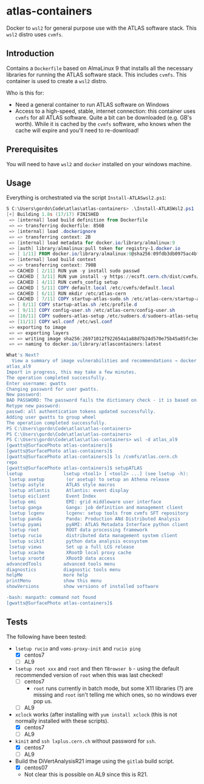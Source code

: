 # atlas-containers

Docker to `wsl2` for general purpose use with the ATLAS software stack. This `wsl2` distro uses `cvmfs`.

## Introduction

Contains a `Dockerfile` based on AlmaLinux 9 that installs all the necessary libraries for running the ATLAS software stack. This includes `cvmfs`. This container is used to create a `wsl2` distro.

Who is this for:

* Need a general container to run ATLAS software on Windows
* Access to a high-speed, stable, internet connection: this container uses `cvmfs` for all ATLAS software. Quite a bit can be downloaded (e.g. GB's worth). While it is cached by the `cvmfs` software, who knows when the cache will expire and you'll need to re-download!

## Prerequisites

You will need to have `wsl2` and `docker` installed on your windows machine.

## Usage

Everything is orchestrated via the script `Install-ATLASwsl2.ps1`:

```Powershell
S C:\Users\gordo\Code\atlas\atlas-containers> .\Install-ATLASWsl2.ps1   
[+] Building 1.8s (17/17) FINISHED                                                                                                         docker:default
 => [internal] load build definition from Dockerfile                                                                                                 0.0s
 => => transferring dockerfile: 856B                                                                                                                 0.0s 
 => [internal] load .dockerignore                                                                                                                    0.0s 
 => => transferring context: 2B                                                                                                                      0.0s 
 => [internal] load metadata for docker.io/library/almalinux:9                                                                                       1.5s 
 => [auth] library/almalinux:pull token for registry-1.docker.io                                                                                     0.0s
 => [ 1/11] FROM docker.io/library/almalinux:9@sha256:09fdb3db0975ac4bf4610abd8f159622ab8f460950b56212472625cc47fccd5a                               0.0s
 => [internal] load build context                                                                                                                    0.0s 
 => => transferring context: 790B                                                                                                                    0.0s 
 => CACHED [ 2/11] RUN yum -y install sudo passwd                                                                                                    0.0s 
 => CACHED [ 3/11] RUN yum install -y https://ecsft.cern.ch/dist/cvmfs/cvmfs-release/cvmfs-release-latest.noarch.rpm && yum install -y cvmfs         0.0s 
 => CACHED [ 4/11] RUN cvmfs_config setup                                                                                                            0.0s
 => CACHED [ 5/11] COPY default.local /etc/cvmfs/default.local                                                                                       0.0s 
 => CACHED [ 6/11] RUN mkdir /etc/atlas-cern                                                                                                         0.0s 
 => CACHED [ 7/11] COPY startup-atlas-sudo.sh /etc/atlas-cern/startup-atlas-sudo.sh                                                                  0.0s 
 => [ 8/11] COPY startup-atlas.sh /etc/profile.d                                                                                                     0.0s 
 => [ 9/11] COPY config-user.sh /etc/atlas-cern/config-user.sh                                                                                       0.0s 
 => [10/11] COPY sudoers-atlas-setup /etc/sudoers.d/sudoers-atlas-setup                                                                              0.0s 
 => [11/11] COPY wsl.conf /etc/wsl.conf                                                                                                              0.0s 
 => exporting to image                                                                                                                               0.1s 
 => => exporting layers                                                                                                                              0.1s 
 => => writing image sha256:26971012f922654a1a88d7b24d570e75b45a85fc3ed41dfbbc1ef0edad23f800                                                         0.0s 
 => => naming to docker.io/library/atlascontainers:latest                                                                                            0.0s 

What's Next?
  View a summary of image vulnerabilities and recommendations → docker scout quickview
atlas_al9
Import in progress, this may take a few minutes.   
The operation completed successfully.
Enter username: gwatts
Changing password for user gwatts.
New password:
BAD PASSWORD: The password fails the dictionary check - it is based on a dictionary word
Retype new password:
passwd: all authentication tokens updated successfully.
Adding user gwatts to group wheel
The operation completed successfully. 
PS C:\Users\gordo\Code\atlas\atlas-containers> 
PS C:\Users\gordo\Code\atlas\atlas-containers>
PS C:\Users\gordo\Code\atlas\atlas-containers> wsl -d atlas_al9
[gwatts@SurfacePhoto atlas-containers]$ 
[gwatts@SurfacePhoto atlas-containers]$
[gwatts@SurfacePhoto atlas-containers]$ ls /cvmfs/atlas.cern.ch
repo
[gwatts@SurfacePhoto atlas-containers]$ setupATLAS 
lsetup               lsetup <tool1> [ <tool2> ...] (see lsetup -h):
 lsetup asetup        (or asetup) to setup an Athena release
 lsetup astyle        ATLAS style macros
 lsetup atlantis      Atlantis: event display
 lsetup eiclient      Event Index 
 lsetup emi           EMI: grid middleware user interface 
 lsetup ganga         Ganga: job definition and management client
 lsetup lcgenv        lcgenv: setup tools from cvmfs SFT repository
 lsetup panda         Panda: Production ANd Distributed Analysis
 lsetup pyami         pyAMI: ATLAS Metadata Interface python client
 lsetup root          ROOT data processing framework
 lsetup rucio         distributed data management system client
 lsetup scikit        python data analysis ecosystem
 lsetup views         Set up a full LCG release
 lsetup xcache        XRootD local proxy cache
 lsetup xrootd        XRootD data access
advancedTools        advanced tools menu
diagnostics          diagnostic tools menu
helpMe               more help
printMenu            show this menu
showVersions         show versions of installed software

-bash: manpath: command not found
[gwatts@SurfacePhoto atlas-containers]$
```

## Tests

The following have been tested:

* `lsetup rucio` and `voms-proxy-init` and `rucio ping`
  * [x] centos7
  * [ ] AL9
* `lsetup root xxx` and `root` and then `TBrowser b` - using the default recommended version of `root` when this was last checked!
  * [ ] centos7
    * `root` runs currently in batch mode, but some X11 libraries (?) are missing and `root` isn't telling me which ones, so no windows ever pop us.
  * [ ] AL9
* `xclock` works (after installing with `yum install xclock` (this is not normally installed with these scripts).
  * [x] centos7
  * [ ] AL9
* `kinit` and `ssh lxplus.cern.ch` without password for `ssh`.
  * [x] centos7
  * [ ] AL9
* Build the DiVertAnalysisR21 image using the `gitlab` build script.
  * [x] centos07
  * Not clear this is possible on AL9 since this is R21.
